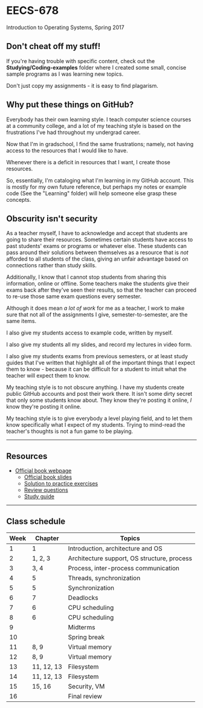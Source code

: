 # EECS-678

Introduction to Operating Systems, Spring 2017

## Don't cheat off my stuff!

If you're having trouble with specific content, check out the **Studying/Coding-examples**
folder where I created some small, concise sample programs as I was
learning new topics.

Don't just copy my assignments - it is easy to find plagarism.

## Why put these things on GitHub?

Everybody has their own learning style. I teach computer science courses
at a community college, and a lot of my teaching style is based on the
frustrations I've had throughout my undergrad career.

Now that I'm in gradschool, I find the same frustrations; namely,
not having access to the resources that I would like to have.

Whenever there is a deficit in resources that I want, I create those resources.

So, essentially, I'm cataloging what I'm learning in my GitHub account.
This is mostly for my own future reference, but perhaps my notes or
example code (See the "Learning" folder) will help someone else grasp
these concepts.

## Obscurity isn't security

As a teacher myself, I have to acknowledge and accept that students are
going to share their resources. Sometimes certain students have access
to past students' exams or programs or whatever else. These students
can pass around their solutions between themselves as a resource that
is *not* afforded to all students of the class, giving an unfair advantage
based on connections rather than study skills.

Additionally, I know that I cannot stop students from sharing this 
information, online or offline. Some teachers make the students give
their exams back after they've seen their results, so that the teacher
can proceed to re-use those same exam questions every semester.

Although it does mean *a lot of work* for me as a teacher, I work to
make sure that not all of the assignments I give, semester-to-semester,
are the same items.

I also give my students access to example code, written by myself.

I also give my students all my slides, and record my lectures in video form.

I also give my students exams from previous semesters, or at least
study guides that I've written that highlight all of the important things
that I expect them to know - because it can be difficult for a student
to intuit what the teacher will expect them to know.

My teaching style is to not obscure anything. I have my students create
public GitHub accounts and post their work there. It isn't some dirty
secret that only some students know about. They know they're posting it
online, *I* know they're posting it online.

My teaching style is to give everybody a level playing field, and to let
them know specifically what I expect of my students. Trying to mind-read
the teacher's thoughts is not a fun game to be playing.

---

## Resources

* [Official book webpage](http://codex.cs.yale.edu/avi/os-book/OS9/)
	* [Official book slides](http://codex.cs.yale.edu/avi/os-book/OS9/slide-dir/index.html)
	* [Solution to practice exercises](http://codex.cs.yale.edu/avi/os-book/OS9/practice-exer-dir/index.html)
	* [Review questions](http://codex.cs.yale.edu/avi/os-book/OS9/review-dir/index.html)
	* [Study guide](http://codex.cs.yale.edu/avi/os-book/OS9/study-guide/index.html)

---

## Class schedule

<table>
<thead>
<tr><th>Week</th>
<th>Chapter</th>
<th>Topics</th></tr>
</thead>

<tbody>
<!-- row -->
<tr>
<td>1</td><!-- Week -->
<td> 1 </td><!-- Chapter -->
<td> Introduction, architecture and OS </td><!-- Topics -->
</tr>
<!-- row -->
<tr>
<td>2</td><!-- Week -->
<td> 1, 2, 3 </td><!-- Chapter -->
<td> Architecture support, OS structure, process </td><!-- Topics -->
</tr>
<!-- row -->
<tr>
<td>3</td><!-- Week -->
<td> 3, 4 </td><!-- Chapter -->
<td> Process, inter-process communication </td><!-- Topics -->
</tr>
<!-- row -->
<tr>
<td>4</td><!-- Week -->
<td> 5 </td><!-- Chapter -->
<td> Threads, synchronization </td><!-- Topics -->
</tr>
<!-- row -->
<tr>
<td>5</td><!-- Week -->
<td> 5 </td><!-- Chapter -->
<td> Synchronization </td><!-- Topics -->
</tr>
<!-- row -->
<tr>
<td>6</td><!-- Week -->
<td> 7 </td><!-- Chapter -->
<td> Deadlocks </td><!-- Topics -->
</tr>
<!-- row -->
<tr>
<td>7</td><!-- Week -->
<td> 6 </td><!-- Chapter -->
<td> CPU scheduling </td><!-- Topics -->
</tr>
<!-- row -->
<tr>
<td>8</td><!-- Week -->
<td> 6 </td><!-- Chapter -->
<td> CPU scheduling </td><!-- Topics -->
</tr>
<!-- row -->
<tr>
<td>9</td><!-- Week -->
<td>  </td><!-- Chapter -->
<td> Midterms </td><!-- Topics -->
</tr>
<!-- row -->
<tr>
<td>10</td><!-- Week -->
<td>  </td><!-- Chapter -->
<td> Spring break </td><!-- Topics -->
</tr>
<!-- row -->
<tr>
<td>11</td><!-- Week -->
<td> 8, 9 </td><!-- Chapter -->
<td> Virtual memory </td><!-- Topics -->
</tr>
<!-- row -->
<tr>
<td>12</td><!-- Week -->
<td> 8, 9 </td><!-- Chapter -->
<td> Virtual memory </td><!-- Topics -->
</tr>
<!-- row -->
<tr>
<td>13</td><!-- Week -->
<td> 11, 12, 13 </td><!-- Chapter -->
<td> Filesystem </td><!-- Topics -->
</tr>
<!-- row -->
<tr>
<td>14</td><!-- Week -->
<td> 11, 12, 13 </td><!-- Chapter -->
<td> Filesystem </td><!-- Topics -->
</tr>
<!-- row -->
<tr>
<td>15</td><!-- Week -->
<td> 15, 16 </td><!-- Chapter -->
<td> Security, VM </td><!-- Topics -->
</tr>
<!-- row -->
<tr>
<td>16</td><!-- Week -->
<td>  </td><!-- Chapter -->
<td> Final review </td><!-- Topics -->
</tr>

</tbody>
</table>

